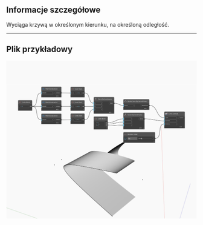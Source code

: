 ## Informacje szczegółowe
Wyciąga krzywą w określonym kierunku, na określoną odległość.
___
## Plik przykładowy

![Extrude (direction, distance)](./Autodesk.DesignScript.Geometry.Curve.Extrude(direction,%20distance)_img.jpg)

